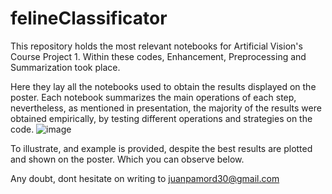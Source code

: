 # felineClassificator
This repository holds the most relevant notebooks for Artificial Vision's Course Project 1. Within these codes, Enhancement, Preprocessing and Summarization took place.

Here they lay all the notebooks used to obtain the results displayed on the poster. Each notebook summarizes the main operations of each step, nevertheless, as mentioned in presentation, the majority of the results 
were obtained empirically, by testing different operations and strategies on the code. 
![image](https://github.com/JPtheOne/felineClassificator/assets/102324051/89a0a901-5591-4ea9-8d5f-9572e4e8deaa)

To illustrate, and example is provided, despite the best results are plotted and shown on the poster. Which you can observe below.

Any doubt, dont hesitate on writing to juanpamord30@gmail.com


